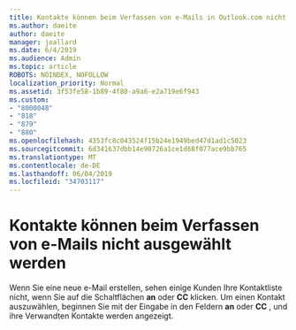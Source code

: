 ```yaml
---
title: Kontakte können beim Verfassen von e-Mails in Outlook.com nicht ausgewählt werden
ms.author: daeite
author: daeite
manager: joallard
ms.date: 6/4/2019
ms.audience: Admin
ms.topic: article
ROBOTS: NOINDEX, NOFOLLOW
localization_priority: Normal
ms.assetid: 3f53fe58-1b89-4f80-a9a6-e2a719e6f943
ms.custom:
- "8000048"
- "818"
- "879"
- "880"
ms.openlocfilehash: 4353fc8c043524f15b24e1949bed47d1ad1c5023
ms.sourcegitcommit: 6d341637dbb14e90726a1ce1d68f077ace9bb765
ms.translationtype: MT
ms.contentlocale: de-DE
ms.lasthandoff: 06/04/2019
ms.locfileid: "34703117"
---
```

# <a name="cant-select-contacts-when-composing-email"></a>Kontakte können beim Verfassen von e-Mails nicht ausgewählt werden

Wenn Sie eine neue e-Mail erstellen, sehen einige Kunden Ihre Kontaktliste nicht, wenn Sie auf die Schaltflächen **an** oder **CC** klicken. Um einen Kontakt auszuwählen, beginnen Sie mit der Eingabe in den Feldern **an** oder **CC** , und ihre Verwandten Kontakte werden angezeigt.